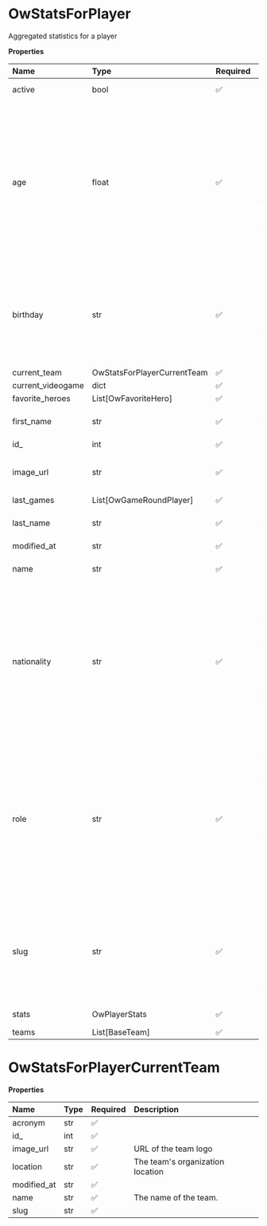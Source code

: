 # OwStatsForPlayer

Aggregated statistics for a player

**Properties**

| Name              | Type                        | Required | Description                                                                                                                                                                                                                                    |
| :---------------- | :-------------------------- | :------- | :--------------------------------------------------------------------------------------------------------------------------------------------------------------------------------------------------------------------------------------------- |
| active            | bool                        | ✅       | Whether player is active                                                                                                                                                                                                                       |
| age               | float                       | ✅       | Age of the player, `null` if unknown. When `birthday` is `null`, `age` is an approxiamation. Read more about [players' age](/docs/about-players-age) <br/>**Note**: This field is only present for users running the Historical plan or above. |
| birthday          | str                         | ✅       | Birth day of the player, `YYYY-MM-DD` format. `null` if unknown. <br/>**Note**: This field is only present for users running the Historical plan or above.                                                                                     |
| current_team      | OwStatsForPlayerCurrentTeam | ✅       |                                                                                                                                                                                                                                                |
| current_videogame | dict                        | ✅       |                                                                                                                                                                                                                                                |
| favorite_heroes   | List[OwFavoriteHero]        | ✅       |                                                                                                                                                                                                                                                |
| first_name        | str                         | ✅       | First name of the player. `null` if unknown                                                                                                                                                                                                    |
| id\_              | int                         | ✅       | ID of the player                                                                                                                                                                                                                               |
| image_url         | str                         | ✅       | URL to the photo of the player. `null` if not available.                                                                                                                                                                                       |
| last_games        | List[OwGameRoundPlayer]     | ✅       |                                                                                                                                                                                                                                                |
| last_name         | str                         | ✅       | Last name of the player. `null` if unknown                                                                                                                                                                                                     |
| modified_at       | str                         | ✅       |                                                                                                                                                                                                                                                |
| name              | str                         | ✅       | Professional name of the player                                                                                                                                                                                                                |
| nationality       | str                         | ✅       | Country code matching the nationality of the player according to the ISO 3166-1 standard (Alpha-2 code). <br/>In addition to the standard, the `XK` code is used for Kosovo. <br/>`null` if unknown                                            |
| role              | str                         | ✅       | Role/position of the player. Field value varies depending on the video game.`null` if unknown. <br/>**Note**: role is only available for DotA 2, League of Legends, and Overwatch players. <br/>`null` for other video games.                  |
| slug              | str                         | ✅       | Unique, human-readable identifier for the player. <br/>`id` and `slug` can be used interchangeably throughout the API.                                                                                                                         |
| stats             | OwPlayerStats               | ✅       | Player's statistics                                                                                                                                                                                                                            |
| teams             | List[BaseTeam]              | ✅       |                                                                                                                                                                                                                                                |

# OwStatsForPlayerCurrentTeam

**Properties**

| Name        | Type | Required | Description                      |
| :---------- | :--- | :------- | :------------------------------- |
| acronym     | str  | ✅       |                                  |
| id\_        | int  | ✅       |                                  |
| image_url   | str  | ✅       | URL of the team logo             |
| location    | str  | ✅       | The team's organization location |
| modified_at | str  | ✅       |                                  |
| name        | str  | ✅       | The name of the team.            |
| slug        | str  | ✅       |                                  |
